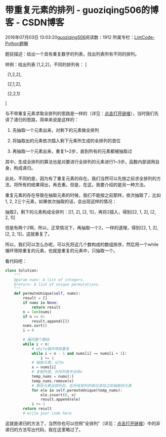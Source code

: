 # 带重复元素的排列 - guoziqing506的博客 - CSDN博客





2016年07月03日 13:03:20[guoziqing506](https://me.csdn.net/guoziqing506)阅读数：1912
所属专栏：[LintCode-Python题解](https://blog.csdn.net/column/details/guoziqing-blog.html)









题目描述：给出一个具有重复数字的列表，找出列表所有不同的排列。

样例：给出列表 [1,2,2]，不同的排列有：
[

  [1,2,2],

  [2,1,2],

  [2,2,1]

]




与不带重复元素求取全排列的思路是一样的（详见：[点击打开链接](http://blog.csdn.net/guoziqing506/article/details/51804111)），当时我们先讲了递归的思路，简单来说是这样的：

1. 先抽取一个元素出来，对剩下的元素做全排列

2. 将抽取出的元素依次插入剩下元素所生成的全排列的首位

3. 再抽取一个元素出来，重复1~2步，直到所有的元素都被抽取过

其中，生成全排列的算法也是对要进行全排列的元素进行1~3步。函数内部调用自身，构成递归。




此处，不同的是，因为有了重复元素的存在。我们当然可以先按之前求全排列的方法，将所有的结果得出，再去重。但是，在这，我要介绍的是另一种方法。

重复元素的存在导致在抽取元素的时候，我们不能按之前那样，依次抽取了，比如1, 2, 2三个元素，如果依次抽取的话，会出现这样的情况：

抽取2，剩下的元素构成全排列：[[1, 2], [2, 1]]，再将2插入，得到[[2, 1, 2], [2, 2, 1]]

但是有两个2啊，所以，正常情况下，再抽取一个2，一样的道理，得到[[2, 1, 2], [2, 2, 1]]，这就重复了。

所以，我们可以怎么办呢，可以先将这几个数构成的数组排序，然后用一个while循环筛除重复的元素，也就是重复的元素中，只抽取一个。

看代码吧：



```python
class Solution:
    """
    @param nums: A list of integers.
    @return: A list of unique permutations.
    """
    def permuteUnique(self, nums):
        result = []
        if nums is None:
            return result
        n = len(nums)
        if n == 0:
            result.append([])
        nums.sort()
        i = 0
        
        # 遍历整个数组
        while i < n:
            # while循环筛除重复
            while i < n - 1 and nums[i] == nums[i + 1]:
                i += 1
            # 抽取元素，记为x
            x = nums[i]
            # 复制列表，并将列表中去除x
            temp_nums = nums[:]
            temp_nums.remove(x)
            # 剩余元素全排列后，在所有排列的首位添加之前抽取的元素
            for ele in self.permuteUnique(temp_nums):
                ele.insert(0, x)
                result.append(ele)
            i += 1
        return result
        # write your code here
```




这就是递归的方法了，当然你也可以仿照“全排列”（详见：[点击打开链接](http://blog.csdn.net/guoziqing506/article/details/51804111)）中的非递归的方法写出代码，我在这里略过了。




